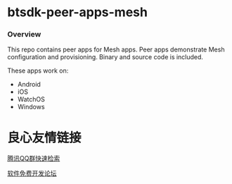 # btsdk-peer-apps-mesh

### Overview

This repo contains peer apps for Mesh apps. Peer apps demonstrate Mesh configuration and provisioning. Binary and source code is included.

These apps work on:
- Android
- iOS
- WatchOS
- Windows


 # 良心友情链接

[腾讯QQ群快速检索](http://u.720life.cn/s/8cf73f7c)

[软件免费开发论坛](http://u.720life.cn/s/bbb01dc0)